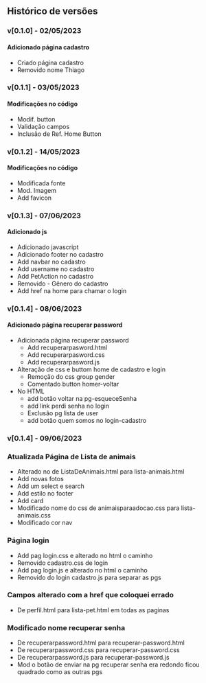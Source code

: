 ## Histórico de versões

### v[0.1.0] - 02/05/2023
#### Adicionado página cadastro
- Criado página cadastro  
- Removido nome Thiago

### v[0.1.1] - 03/05/2023
#### Modificações no código
- Modif. button  
- Validação campos  
- Inclusão de Ref. Home Button

### v[0.1.2] - 14/05/2023
#### Modificações no código
- Modificada fonte  
- Mod. Imagem  
- Add favicon  

### v[0.1.3] - 07/06/2023
#### Adicionado js
- Adicionado javascript  
- Adicionado footer no cadastro  
- Add navbar no cadastro   
- Add username no cadastro  
- Add PetAction no cadastro  
- Removido - Gênero do cadastro  
- Add href na home para chamar o login

### v[0.1.4] - 08/06/2023
#### Adicionado página recuperar password
- Adicionada página recuperar password
  - Add recuperarpasword.html
  - Add recuperarpasword.css
  - Add recuperarpasword.js
- Alteração de css e buttom home de cadastro e login 
  - Remoção do css group gender
  - Comentado button homer-voltar
- No HTML
  - add botão voltar na pg-esqueceSenha
  - add link perdi senha no login
  - Exclusão pg lista de user
  - add botão quem somos no login-cadastro   
  
### v[0.1.4] - 09/06/2023
### Atualizada Página de Lista de animais
- Alterado no de ListaDeAnimais.html para lista-animais.html
- Add novas fotos
- Add um select e search
- Add estilo no footer
- Add card
- Modificado nome do css de animaisparaadocao.css para lista-animais.css
- Modificado cor nav
### Página login
- Add pag login.css e alterado no html o caminho
- Removido cadastro.css de login
- Add pag login.js e alterado no html o caminho
- Removido do login cadastro.js para separar as pgs
### Campos alterado com a href que coloquei errado
- De perfil.html para lista-pet.html em todas as paginas
### Modificado nome recuperar senha
-  De recuperarpassword.html para recuperar-password.html
-  De recuperarpassword.css para recuperar-password.css
-  De recuperarpassword.js para recuperar-password.js
- Mod o botão de enviar na pg recuperar senha era redondo ficou quadrado como as outras pgs


